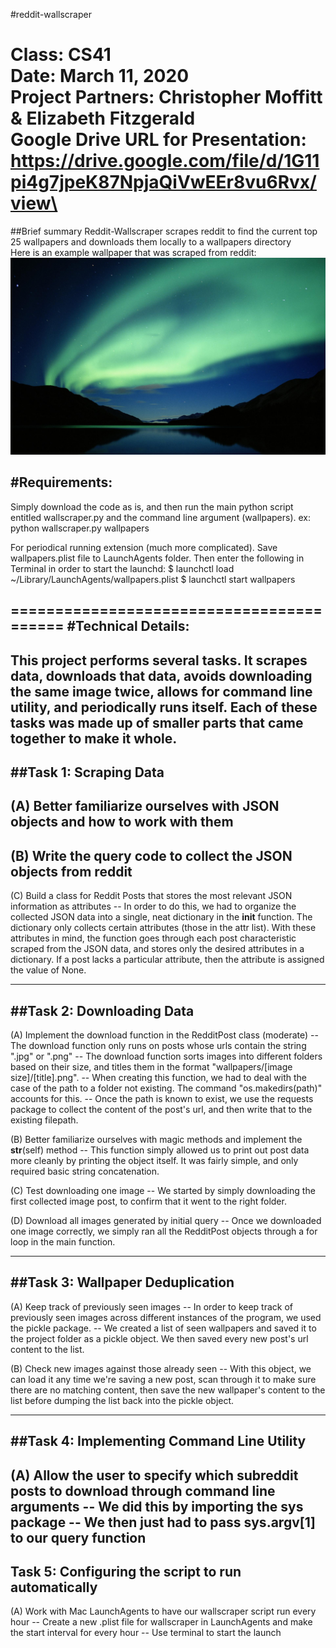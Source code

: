 #reddit-wallscraper

Class: CS41\
Date: March 11, 2020\
Project Partners: Christopher Moffitt & Elizabeth Fitzgerald\
Google Drive URL for Presentation: https://drive.google.com/file/d/1G11pi4g7jpeK87NpjaQiVwEEr8vu6Rvx/view\
=========================================
##Brief summary
Reddit-Wallscraper scrapes reddit to find the current top 25 wallpapers and downloads them locally to a wallpapers directory\
Here is an example wallpaper that was scraped from reddit:
![an example wallpaper](examples/WindowsVistaimg31NORTHERNLIGHTSDENALINATIONALPARKALASKA.png)


#Requirements:
-------------------------
Simply download the code as is, and then run the main python script entitled wallscraper.py and the command line argument (wallpapers).
ex:
python wallscraper.py wallpapers

For periodical running extension (much more complicated).
Save wallpapers.plist file to LaunchAgents folder.
Then enter the following in Terminal in order to start the launchd:
$ launchctl load ~/Library/LaunchAgents/wallpapers.plist
$ launchctl start wallpapers

=========================================
#Technical Details:
-------------------------
This project performs several tasks. It scrapes data, downloads that data, avoids downloading the same image twice, allows for command line utility, and periodically runs itself. Each of these tasks was made up of smaller parts that came together to make it whole.
-------------------------
##Task 1: Scraping Data
-------------------------
(A) Better familiarize ourselves with JSON objects and how to work with them
 --

(B) Write the query code to collect the JSON objects from reddit
 --

(C) Build a class for Reddit Posts that stores the most relevant JSON information as attributes
 -- In order to do this, we had to organize the collected JSON data into a single, neat dictionary in the __init__ function. The dictionary only collects certain attributes (those in the attr list). With these attributes in mind, the function goes through each post characteristic scraped from the JSON data, and stores only the desired attributes in a dictionary. If a post lacks a particular attribute, then the attribute is assigned the value of None.

-------------------------
##Task 2: Downloading Data
-------------------------
(A) Implement the download function in the RedditPost class (moderate)
 -- The download function only runs on posts whose urls contain the string ".jpg" or ".png"
 -- The download function sorts images into different folders based on their size, and titles them in the format "wallpapers/[image size]/[title].png".
 -- When creating this function, we had to deal with the case of the path to a folder not existing. The command "os.makedirs(path)" accounts for this.
 -- Once the path is known to exist, we use the requests package to collect the content of the post's url, and then write that to the existing filepath.

(B) Better familiarize ourselves with magic methods and implement the __str__(self) method
 --  This function simply allowed us to print out post data more cleanly by printing the object itself. It was fairly simple, and only required basic string concatenation.

(C) Test downloading one image
 -- We started by simply downloading the first collected image post, to confirm that it went to the right folder.

(D) Download all images generated by initial query
 -- Once we downloaded one image correctly, we simply ran all the RedditPost objects through a for loop in the main function.

-------------------------
##Task 3: Wallpaper Deduplication
-------------------------
(A) Keep track of previously seen images
 -- In order to keep track of previously seen images across different instances of the program, we used the pickle package.
 -- We created a list of seen wallpapers and saved it to the project folder as a pickle object. We then saved every new post's url content to the list.

(B) Check new images against those already seen
 -- With this object, we can load it any time we're saving a new post, scan through it to make sure there are no matching content, then save the new wallpaper's content to the list before dumping the list back into the pickle object.

-------------------------
##Task 4: Implementing Command Line Utility
-------------------------
(A) Allow the user to specify which subreddit posts to download through command line arguments
 -- We did this by importing the sys package
 -- We then just had to pass sys.argv[1] to our query function
-------------------------
Task 5: Configuring the script to run automatically
-------------------------
(A) Work with Mac LaunchAgents to have our wallscraper script run every hour
 -- Create a new .plist file for wallscraper in LaunchAgents and make the start interval for every hour
 -- Use terminal to start the launch
